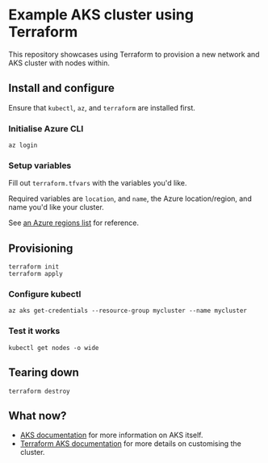 # Example AKS cluster using Terraform

This repository showcases using Terraform to provision a new network and AKS cluster with nodes within.

## Install and configure

Ensure that `kubectl`, `az`, and `terraform` are installed first.

### Initialise Azure CLI

```shell
az login
```

### Setup variables

Fill out `terraform.tfvars` with the variables you'd like.

Required variables are `location`, and `name`, the Azure location/region, and name you'd like your cluster.

See [an Azure regions list](https://github.com/claranet/terraform-azurerm-regions/blob/master/REGIONS.md) for reference.

## Provisioning

```shell
terraform init
terraform apply
```

### Configure kubectl

```shell
az aks get-credentials --resource-group mycluster --name mycluster
```

### Test it works

```shell
kubectl get nodes -o wide
```

## Tearing down

```shell
terraform destroy
```

## What now?

* [AKS documentation](https://docs.microsoft.com/en-us/azure/aks/) for more information on AKS itself.
* [Terraform AKS documentation](https://www.terraform.io/docs/providers/azurerm/r/kubernetes_cluster.html) for more details on customising the cluster.
